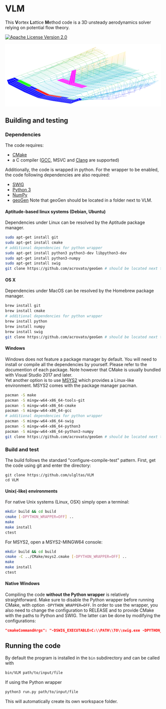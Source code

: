 # VLM
This **V**ortex **L**attice **M**ethod code is a 3D unsteady aerodynamics solver relying on potential flow theory.

[![Apache License Version 2.0](https://img.shields.io/badge/license-Apache_2.0-blue.svg)](LICENSE)

![](pics/title.png)

## Building and testing
### Dependencies
The code requires:
- [CMake](https://cmake.org/)
- a C compiler ([GCC](https://gcc.gnu.org/), MSVC and [Clang](https://clang.llvm.org/) are supported)

Additionally, the code is wrapped in python. For the wrapper to be enabled, the code following dependencies are also required:
- [SWIG](http://www.swig.org/)
- [Python 3](https://www.python.org/)
- [NumPy](https://numpy.org/)
- [geoGen](https://github.com/acrovato/geoGen)
Note that geoGen should be located in a folder next to VLM.

#### Aptitude-based linux systems (Debian, Ubuntu)
Dependencies under Linux can be resolved by the Aptitude package manager.
```bash
sudo apt-get install git
sudo apt-get install cmake
# additional dependencies for python wrapper
sudo apt-get install python3 python3-dev libpython3-dev
sudo apt-get install python3-numpy
sudo apt-get install swig
git clone https://github.com/acrovato/geoGen # should be located next to VLM
```

#### OS X
Dependencies under MacOS can be resolved by the Homebrew package manager.
```bash
brew install git
brew install cmake
# additional dependencies for python wrapper
brew install python
brew install numpy
brew install swig
git clone https://github.com/acrovato/geoGen # should be located next to VLM
```

#### Windows
Windows does not feature a package manager by default. You will need to install or compile all the dependencies by yourself. Please refer to the documention of each package. Note however that CMake is usually bundled with Visual Studio 2017 and later.  
Yet another option is to use [MSYS2](https://www.msys2.org/) which provides a Linux-like environment. MSYS2 comes with the package manager pacman.
```bash
pacman -S make
pacman -S mingw-w64-x86_64-tools-git
pacman -S mingw-w64-x86_64-cmake
pacman -S mingw-w64-x86_64-gcc
# additional dependencies for python wrapper
pacman -S mingw-w64-x86_64-swig
pacman -S mingw-w64-x86_64-python3
pacman -S mingw-w64-x86_64-python3-numpy
git clone https://github.com/acrovato/geoGen # should be located next to VLM
```

### Build and test
The build follows the standard "configure-compile-test" pattern.
First, get the code using git and enter the directory:
```
git clone https://github.com/ulgltas/VLM
cd VLM
```

#### Unix(-like) environments
For native Unix systems (Linux, OSX) simply open a terminal:
```bash
mkdir build && cd build
cmake [-DPYTHON_WRAPPER=OFF] ..
make
make install
ctest
```
For MSYS2, open a MSYS2-MINGW64 console:
```bash
mkdir build && cd build
cmake -C ../CMake/msys2.cmake [-DPYTHON_WRAPPER=OFF] ..
make
make install
ctest
```

#### Native Windows
Compiling the code **without the Python wrapper** is relatively straightforward. Make sure to disable the Python wrapper before running CMake, with option `-DPYTHON_WRAPPER=OFF`.
In order to use the wrapper, you also need to change the configuration to RELEASE and to provide CMake with the paths to Python and SWIG. The latter can be done by modifying the configurations:
```json
"cmakeCommandArgs": "-DSWIG_EXECUTABLE=C:\\PATH\\TO\\swig.exe -DPYTHON_EXECUTABLE=C:\\PATH\\TO\\python.exe"
```

## Running the code
By default the program is installed in the `bin` subdirectory and can be called with
```bash
bin/VLM path/to/input/file
```
If using the Python wrapper
```bash
python3 run.py path/to/input/file
```
This will automatically create its own workspace folder.
